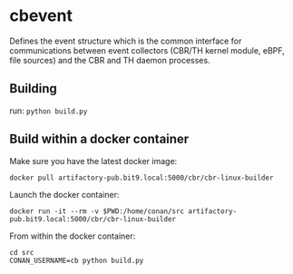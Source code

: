 # cbevent

Defines the event structure which is the common interface for communications between event collectors (CBR/TH kernel module, eBPF, file sources) and the CBR and TH daemon processes.

## Building
run: `python build.py`

## Build within a docker container

Make sure you have the latest docker image:
```
docker pull artifactory-pub.bit9.local:5000/cbr/cbr-linux-builder
```
Launch the docker container:
```
docker run -it --rm -v $PWD:/home/conan/src artifactory-pub.bit9.local:5000/cbr/cbr-linux-builder
```

From within the docker container:
```
cd src
CONAN_USERNAME=cb python build.py
```
